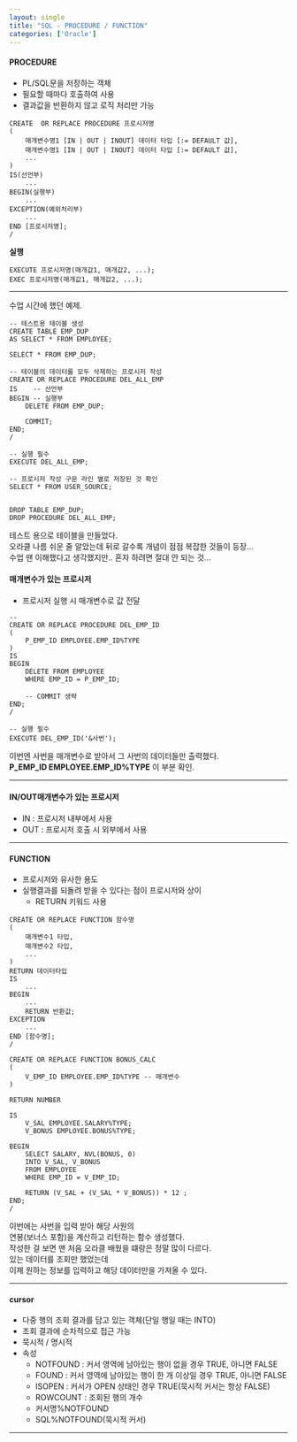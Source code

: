 ```yaml
---
layout: single
title: "SQL - PROCEDURE / FUNCTION"
categories: ['Oracle']
---
```


#### PROCEDURE
* PL/SQL문을 저장하는 객체
* 필요할 때마다 호출하여 사용
* 결과값을 반환하지 않고 로직 처리만 가능
   
```
CREATE  OR REPLACE PROCEDURE 프로시저명
(
    매개변수명1 [IN | OUT | INOUT] 데이터 타입 [:= DEFAULT 값],
    매개변수명1 [IN | OUT | INOUT] 데이터 타입 [:= DEFAULT 값],
    ...
)
IS(선언부) 
    ...
BEGIN(실행부)
    ...
EXCEPTION(예외처리부)
    ...
END [프로시저명];
/
```   
   
**실행**
   
```
EXECUTE 프로시저명(매개값1, 매개값2, ...);
EXEC 프로시저명(매개값1, 매개값2, ...);
```   
   
***

수업 시간에 했던 예제.
   
```
-- 테스트용 테이블 생성
CREATE TABLE EMP_DUP
AS SELECT * FROM EMPLOYEE;

SELECT * FROM EMP_DUP;

-- 테이블의 데이터를 모두 삭제하는 프로시저 작성
CREATE OR REPLACE PROCEDURE DEL_ALL_EMP
IS    -- 선언부
BEGIN -- 실행부
    DELETE FROM EMP_DUP;
    
    COMMIT;
END;
/

-- 실행 필수
EXECUTE DEL_ALL_EMP;

-- 프로시저 작성 구문 라인 별로 저장된 것 확인
SELECT * FROM USER_SOURCE;


DROP TABLE EMP_DUP;
DROP PROCEDURE DEL_ALL_EMP;
```   
   
테스트 용으로 테이블을 만들었다.   
오라클 나름 쉬운 줄 알았는데 뒤로 갈수록 개념이 점점 복잡한 것들이 등장...   
수업 땐 이해했다고 생각했지만.. 혼자 하려면 절대 안 되는 것...   
   
#### 매개변수가 있는 프로시저
* 프로시저 실행 시 매개변수로 값 전달
   
```
-- 
CREATE OR REPLACE PROCEDURE DEL_EMP_ID
(
    P_EMP_ID EMPLOYEE.EMP_ID%TYPE
)
IS
BEGIN
    DELETE FROM EMPLOYEE
    WHERE EMP_ID = P_EMP_ID;
    
    -- COMMIT 생략
END;
/

-- 실행 필수
EXECUTE DEL_EMP_ID('&사번');
```   
   
이번엔 사번을 매개변수로 받아서 그 사번의 데이터들만 출력했다.   
**P_EMP_ID EMPLOYEE.EMP_ID%TYPE** 이 부분 확인.   
   
***

#### IN/OUT매개변수가 있는 프로시저
* IN : 프로시저 내부에서 사용
* OUT : 프로시저 호출 시 외부에서 사용
   
***

#### FUNCTION
* 프로시저와 유사한 용도
* 실행결과를 되돌려 받을 수 있다는 점이 프로시저와 상이
  * RETURN 키워드 사용   
   
```
CREATE OR REPLACE FUNCTION 함수명
(
    매개변수1 타입,
    매개변수2 타입,
    ...
)
RETURN 데이터타입
IS
    ...
BEGIN
    ...
    RETURN 반환값;
EXCEPTION
    ...
END [함수명];
/
```   
   
```
CREATE OR REPLACE FUNCTION BONUS_CALC
(
    V_EMP_ID EMPLOYEE.EMP_ID%TYPE -- 매개변수
)

RETURN NUMBER

IS
    V_SAL EMPLOYEE.SALARY%TYPE;
    V_BONUS EMPLOYEE.BONUS%TYPE;
    
BEGIN
    SELECT SALARY, NVL(BONUS, 0)
    INTO V_SAL, V_BONUS
    FROM EMPLOYEE
    WHERE EMP_ID = V_EMP_ID;
    
    RETURN (V_SAL + (V_SAL * V_BONUS)) * 12 ;
END;
/
```   
   
이번에는 사번을 입력 받아 해당 사원의   
연봉(보너스 포함)을 계산하고 리턴하는 함수 생성했다.   
작성한 걸 보면 맨 처음 오라클 배웠을 떄랑은 정말 많이 다르다.   
있는 데이터를 조회만 했었는데   
이제 원하는 정보를 입력하고 해당 데이터만을 가져올 수 있다.   
   
***

#### cursor
* 다중 행의 조회 결과를 담고 있는 객체(단일 행일 때는 INTO)
* 조회 결과에 순차적으로 접근 가능
* 묵시적 / 명시적
* 속성
    * NOTFOUND : 커서 영역에 남아있는 행이 없을 경우 TRUE, 아니면 FALSE
    * FOUND : 커서 영역에 남아있는 행이 한 개 이상일 경우 TRUE, 아니면 FALSE
    * ISOPEN : 커서가 OPEN 상태인 경우 TRUE(묵시적 커서는 항상 FALSE)
    * ROWCOUNT : 조회된 행의 개수
    * 커서명%NOTFOUND
    * SQL%NOTFOUND(묵시적 커서)   
    
***
